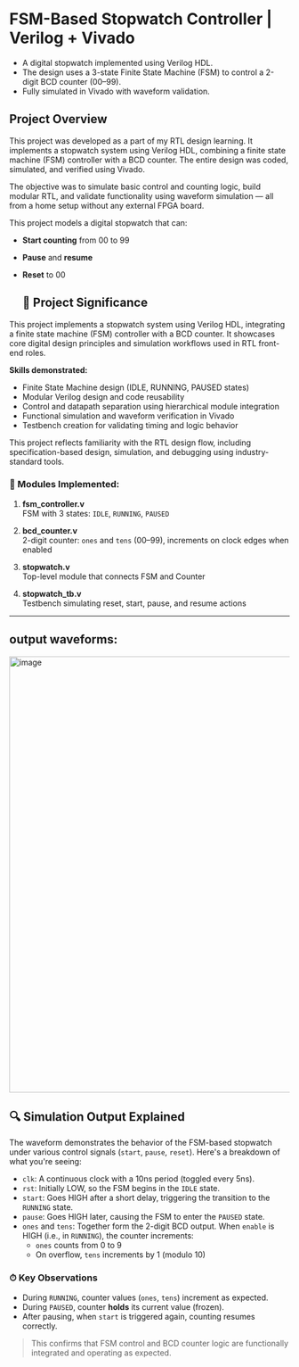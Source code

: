 # FSM-Based Stopwatch Controller | Verilog + Vivado

- A digital stopwatch implemented using Verilog HDL. 
- The design uses a 3-state Finite State Machine (FSM) to control a 2-digit BCD counter (00–99). 
- Fully simulated in Vivado with waveform validation.
## Project Overview

This project was developed as a part of my RTL design learning. It implements a stopwatch system using Verilog HDL, combining a finite state machine (FSM) controller with a BCD counter. The entire design was coded, simulated, and verified using Vivado.

The objective was to simulate basic control and counting logic, build modular RTL, and validate functionality using waveform simulation — all from a home setup without any external FPGA board.

This project models a digital stopwatch that can:
- **Start counting** from 00 to 99
- **Pause** and **resume**
- **Reset** to 00

  ## 🎯 Project Significance

This project implements a stopwatch system using Verilog HDL, integrating a finite state machine (FSM) controller with a BCD counter. It showcases core digital design principles and simulation workflows used in RTL front-end roles.

**Skills demonstrated:**
- Finite State Machine design (IDLE, RUNNING, PAUSED states)
- Modular Verilog design and code reusability
- Control and datapath separation using hierarchical module integration
- Functional simulation and waveform verification in Vivado
- Testbench creation for validating timing and logic behavior

This project reflects familiarity with the RTL design flow, including specification-based design, simulation, and debugging using industry-standard tools.


### 🧩 Modules Implemented:
1. **fsm_controller.v**  
   FSM with 3 states: `IDLE`, `RUNNING`, `PAUSED`

2. **bcd_counter.v**  
   2-digit counter: `ones` and `tens` (00–99), increments on clock edges when enabled

3. **stopwatch.v**  
   Top-level module that connects FSM and Counter

4. **stopwatch_tb.v**  
   Testbench simulating reset, start, pause, and resume actions

---


## output waveforms:
<img width="782" alt="image" src="https://github.com/user-attachments/assets/b04715c2-b26e-4434-9e52-2eac4caad4fd" />

## 🔍 Simulation Output Explained

The waveform demonstrates the behavior of the FSM-based stopwatch under various control signals (`start`, `pause`, `reset`). Here's a breakdown of what you're seeing:

- `clk`: A continuous clock with a 10ns period (toggled every 5ns).
- `rst`: Initially LOW, so the FSM begins in the `IDLE` state.
- `start`: Goes HIGH after a short delay, triggering the transition to the `RUNNING` state.
- `pause`: Goes HIGH later, causing the FSM to enter the `PAUSED` state.
- `ones` and `tens`: Together form the 2-digit BCD output. When `enable` is HIGH (i.e., in `RUNNING`), the counter increments:
  - `ones` counts from 0 to 9
  - On overflow, `tens` increments by 1 (modulo 10)

### ⏱ Key Observations
- During `RUNNING`, counter values (`ones`, `tens`) increment as expected.
- During `PAUSED`, counter **holds** its current value (frozen).
- After pausing, when `start` is triggered again, counting resumes correctly.

> This confirms that FSM control and BCD counter logic are functionally integrated and operating as expected.


